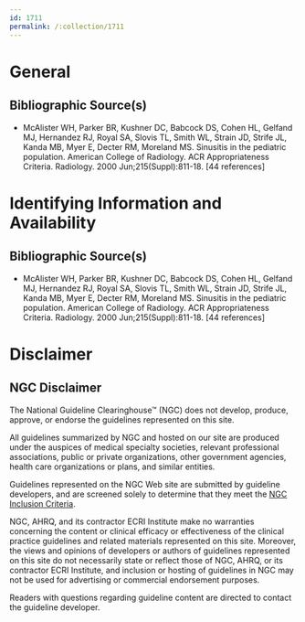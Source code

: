 ```yaml
---
id: 1711
permalink: /:collection/1711
---
```


# General

## Bibliographic Source(s)

- McAlister WH, Parker BR, Kushner DC, Babcock DS, Cohen HL, Gelfand MJ, Hernandez RJ, Royal SA, Slovis TL, Smith WL, Strain JD, Strife JL, Kanda MB, Myer E, Decter RM, Moreland MS. Sinusitis in the pediatric population. American College of Radiology. ACR Appropriateness Criteria. Radiology. 2000 Jun;215(Suppl):811-18. [44 references]

# Identifying Information and Availability

## Bibliographic Source(s)

- McAlister WH, Parker BR, Kushner DC, Babcock DS, Cohen HL, Gelfand MJ, Hernandez RJ, Royal SA, Slovis TL, Smith WL, Strain JD, Strife JL, Kanda MB, Myer E, Decter RM, Moreland MS. Sinusitis in the pediatric population. American College of Radiology. ACR Appropriateness Criteria. Radiology. 2000 Jun;215(Suppl):811-18. [44 references]

# Disclaimer

## NGC Disclaimer

The National Guideline Clearinghouse™ (NGC) does not develop, produce, approve, or endorse the guidelines represented on this site.

All guidelines summarized by NGC and hosted on our site are produced under the auspices of medical specialty societies, relevant professional associations, public or private organizations, other government agencies, health care organizations or plans, and similar entities.

Guidelines represented on the NGC Web site are submitted by guideline developers, and are screened solely to determine that they meet the [NGC Inclusion Criteria](/help-and-about/summaries/inclusion-criteria).

NGC, AHRQ, and its contractor ECRI Institute make no warranties concerning the content or clinical efficacy or effectiveness of the clinical practice guidelines and related materials represented on this site. Moreover, the views and opinions of developers or authors of guidelines represented on this site do not necessarily state or reflect those of NGC, AHRQ, or its contractor ECRI Institute, and inclusion or hosting of guidelines in NGC may not be used for advertising or commercial endorsement purposes.

Readers with questions regarding guideline content are directed to contact the guideline developer.

